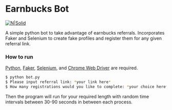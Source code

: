 # Earnbucks Bot
[![N|Solid](https://www.python.org/static/community_logos/python-powered-w-100x40.png)](https://www.python.org/)

A simple python bot to take advantage of earnbucks referrals. Incorporates Faker and Selenium to create fake profiles and register them for any given referral link.
### How to run

[Python](https://www.python.org/downloads/), [Faker](https://pypi.org/project/Faker/), [Selenium](https://pypi.org/project/selenium/), and [Chrome Web Driver](https://sites.google.com/a/chromium.org/chromedriver/downloads) are required.

```sh
$ python bot.py
$ Please input referral link: *your link here*
$ How many registrations would you like to complete: *your choice here*
```

Then the program will run for your required length with random time intervals between 30-90 seconds in between each process.

